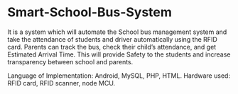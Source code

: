 # Smart-School-Bus-System

It is a system which will automate the School bus management system and take the attendance of students and driver automatically 
using the RFID card. Parents can track the bus, check their child’s attendance, and get Estimated Arrival Time. This will provide 
Safety to the students and increase transparency between school and parents.

Language of Implementation: Android, MySQL, PHP, HTML.
Hardware used: RFID card, RFID scanner, node MCU.
